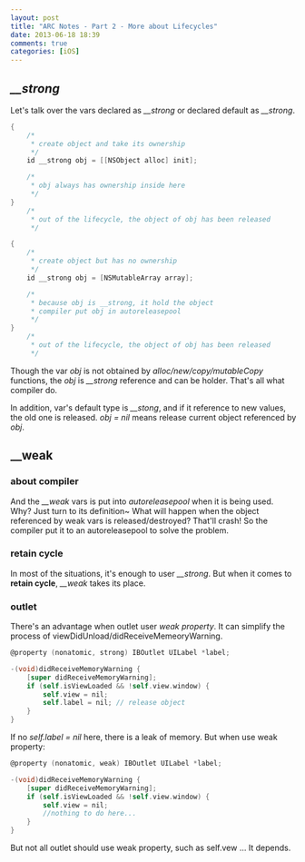 ```yaml
---
layout: post
title: "ARC Notes - Part 2 - More about Lifecycles"
date: 2013-06-18 18:39
comments: true
categories: [iOS] 
---
```


## *__strong*

Let's talk over the vars declared as *__strong* or declared default as *__strong*.

```objectivec
{
    /*
     * create object and take its ownership
     */
    id __strong obj = [[NSObject alloc] init];

    /*
     * obj always has ownership inside here
     */
}
    /*
     * out of the lifecycle, the object of obj has been released
     */
```

```objectivec
{
    /*
     * create object but has no ownership
     */
    id __strong obj = [NSMutableArray array];

    /*
     * because obj is __strong, it hold the object
     * compiler put obj in autoreleasepool
     */
}
    /*
     * out of the lifecycle, the object of obj has been released
     */
```

Though the var *obj* is not obtained by *alloc/new/copy/mutableCopy* functions, the *obj* is *__strong* reference and can be holder. That's all what compiler do.

In addition, var's default type is *__stong*, and if it reference to new values, the old one is released. *obj = nil* means release current object referenced by *obj*.

## __weak

### about compiler

And the *__weak* vars is put into *autoreleasepool* when it is being used. Why? Just turn to its definition~ What will happen when the object referenced by weak vars is released/destroyed? That'll crash! So the compiler put it to an autoreleasepool to solve the problem.

### retain cycle

In most of the situations, it's enough to user *__strong*. But when it comes to **retain cycle**, *__weak* takes its place.

### outlet

There's an advantage when outlet user *weak property*. It can simplify the process of viewDidUnload/didReceiveMemeoryWarning.

```objectivec
@property (nonatomic, strong) IBOutlet UILabel *label;

-(void)didReceiveMemoryWarning {
	[super didReceiveMemoryWarning];
	if (self.isViewLoaded && !self.view.window) {
        self.view = nil;
        self.label = nil; // release object
    }
}
```

If no *self.label = nil* here, there is a leak of memory. But when use weak property:

```objectivec
@property (nonatomic, weak) IBOutlet UILabel *label;

-(void)didReceiveMemoryWarning {
    [super didReceiveMemoryWarning];
    if (self.isViewLoaded && !self.view.window) {
        self.view = nil;
        //nothing to do here...
    }
}
```

But not all outlet should use weak property, such as self.vew … It depends.

